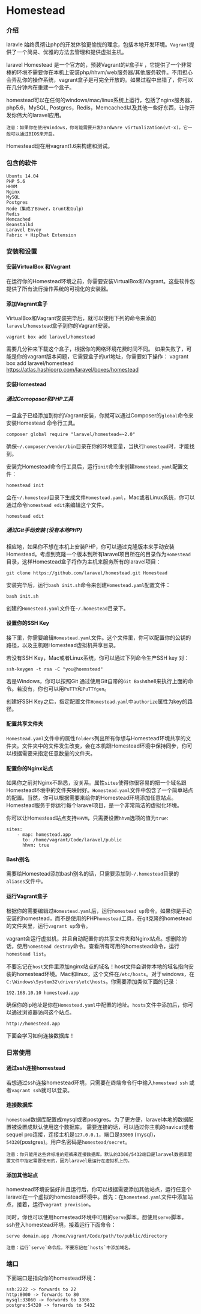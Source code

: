 # Homestead

### 介绍
laravle 始终贯彻让php的开发体验更愉悦的理念，包括本地开发环境。`Vagrant`提供了一个简易、优雅的方法去管理和提供虚拟主机。

laravel Homestead 是一个官方的，预装Vagrant的#盒子# ，它提供了一个非常棒的环境不需要你在本机上安装php/hhvm/web服务器/其他服务软件。不用担心会弄乱你的操作系统，vagrant盒子是可完全开放的。如果过程中出错了，你可以在几分钟内在重建一个盒子。

homestead可以在任何的windows/mac/linux系统上运行，包括了nginx服务器，php5.6，MySQL, Postgres，Redis，Memcached以及其他一些好东西，让你开发你伟大的laravel应用。
    
    注意：如果你在使用Windows，你可能需要开发hardware virtualization(vt-x)。它一般可以通过BIOS来开启。

Homestead现在用vagrant1.6来构建和测试。

### 包含的软件
```
Ubuntu 14.04
PHP 5.6
HHVM
Nginx
MySQL
Postgres
Node（集成了Bower，Grunt和Gulp）
Redis
Memcached
Beanstalkd
Laravel Envoy
Fabric + HipChat Extension
```

### 安装和设置
#### 安装VirtualBox 和Vagrant
在运行你的Homestead环境之前，你需要安装VirtualBox和Vagrant。这些软件包提供了所有流行操作系统的可视化的安装器。

#### 添加Vagrant盒子
VirtualBox和Vagrant安装完毕后，就可以使用下列的命令来添加`laravel/homestead`盒子到你的Vagrant安装。
```
vagrant box add laravel/homestead
```
需要几分钟来下载这个盒子，根据你的网络环境花费时间不同。
如果失败了，可能是你的vagrant版本问题，它需要盒子的url地址，你需要如下操作：
   vagrant box add laravel/homestead https://atlas.hashicorp.com/laravel/boxes/homestead

#### 安装Homestead

##### 通过Comoposer和PHP工具
一旦盒子已经添加到你的Vagrant安装，你就可以通过Composer的`global`命令来安装Homestead 命令行工具。
    
    composer global require "laravel/homestead=~2.0"
确保`~/.composer/vendor/bin`目录在你的环境变量，当执行`homestead`时，才能找到。

安装完Homestead命令行工具后，运行`init`命令来创建`Homestead.yaml`配置文件：
    
    homestead init

会在`~/.homestead`目录下生成文件`Homestead.yaml`，Mac或者Linux系统，你可以通过命令`homestead edit`来编辑这个文件。
    
    homestead edit

##### 通过Git手动安装 (没有本地PHP)
相应地，如果你不想在本机上安装PHP，你可以通过克隆版本来手动安装Homestead。考虑到克隆一个版本到所有laravel项目所在的目录作为`Homestead`目录，这样Homestead盒子将作为主机来服务所有的laravel项目：
    
    git clone https://github.com/laravel/homestead.git Homestead
安装完毕后，运行`bash init.sh`命令来创建`Homestead.yaml`配置文件：
    
    bash init.sh
创建的`Homestead.yaml`文件在`~/.homestead`目录下。

#### 设置你的SSH Key
接下里，你需要编辑`Homestead.yaml`文件。这个文件里，你可以配置你的公钥的路径，以及主机跟Homestead虚拟机共享目录。

若没有SSH Key，Mac或者Linux系统，你可以通过下列命令生产SSH key 对：
    
    ssh-keygen -t rsa -C "you@hoemstead"

若是Windows，你可以按照Git 通过使用Git自带的`Git Bash`shell来执行上面的命令。若没有，你也可以用`PuTTY`和`PuTTYgen`。

创建好SSH Key之后，指定配置文件`Homestead.yaml`中`authorize`属性为key的路径。

#### 配置共享文件夹
`Homestead.yaml`文件中的属性`folders`列出所有你想与Homestead环境共享的文件夹。文件夹中的文件发生改变，会在本机跟Homestead环境中保持同步，你可以根据需要来指定任意数量的文件夹。

#### 配置你的Nginx站点
如果你之前对Nginx不熟悉，没关系。属性`sites`使得你很容易的把一个域名跟Homestead环境中的文件夹映射好。`Homestead.yaml`文件中包含了一个简单站点的配置。当然，你可以根据需要来给你的Homestead环境添加任意站点。Homestead服务于你运行每个laravel项目，是一个非常简洁的虚拟化环境。

你可以让Homestead站点支持`HHVM`，只需要设置`hhvm`选项的值为`true`:
```
sites:
    - map: homestead.app
      to: /home/vagrant/Code/laravel/public
      hhvm: true      
```


#### Bash别名
需要给Homestead添加bash别名的话，只需要添加到`~/.homestead`目录的`aliases`文件中。


#### 运行Vagrant盒子
根据你的需要编辑过`Homestead.yaml`后，运行`homestead up`命令。如果你是手动安装的homestead，而不是使用的PHP`homestead`工具，在git克隆的homestead的文件夹里，运行`vagrant up`命令。

vagrant会运行虚拟机，并且自动配置你的共享文件夹和Nginx站点。想删除的话，使用`homestead destroy`命令。查看所有可用的homestead命令，运行`homestead list`。

不要忘记在`host`文件里添加nginx站点的域名！host文件会讲你本地的域名指向安装的homestead环境。Mac和linux，这个文件在`/etc/hosts`。对于windows，在`C:\Windows\System32\drivers\etc\hosts`。你需要添加类似下面的记录：
    
    192.168.10.10 homestead.app

确保你的ip地址是你在`Homestead.yaml`中配置的地址。`hosts`文件中添加后，你可以通过浏览器访问这个站点。
    
    http://homestead.app

下面会学习如何连接数据库！

### 日常使用

#### 通过ssh连接homestead
若想通过ssh连接homestead环境，只需要在终端命令行中输入`homestead ssh` 或者`vagrant ssh`就可以登录。

#### 连接数据库
`homestead`数据库配置成mysql或者postgres。为了更方便，laravel本地的数据配置被设置成默认使用这个数据库。
需要连接的话，可以通过你主机的navicat或者sequel pro连接，连接主机是`127.0.0.1`，端口是`33060`
(mysql)，`54320`(postgres)。用户名密码是`homestead/secret`。
    
    注意：你只能用这些非标准的短裤来连接数据库。默认的3306/5432端口是laravel数据库配置文件中指定需要使用的，因为laravel是运行在虚拟机上的。

#### 添加其他站点
homestead环境安装好并且运行后，你可以根据需要添加其他站点，运行任意个laravel在一个虚拟的homestead环境中。首先：在`homestead.yaml`文件中添加站点，接着，运行`vagrant provision`。

同时，你也可以使用homestead环境中可用的`serve`脚本。想使用`serve`脚本，ssh登入homestead环境，接着运行下面命令：
    
    serve domain.app /home/vagrant/Code/path/to/public/directory

    注意：运行`serve`命令后，不要忘记在`hosts`中添加域名。

### 端口

下面端口是指向你的homestead环境：

```
ssh:2222 -> forwards to 22
http:8000 -> forwards to 80
mysql:33060 -> forwards to 3306
postgre:54320 -> forwards to 5432

```















